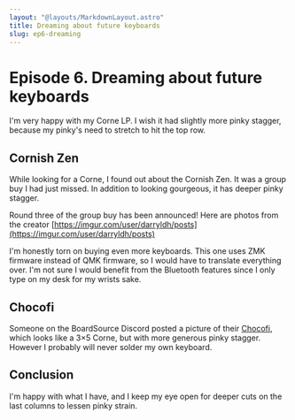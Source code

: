 ```yaml
---
layout: "@layouts/MarkdownLayout.astro"
title: Dreaming about future keyboards
slug: ep6-dreaming
---
```


# Episode 6. Dreaming about future keyboards

I'm very happy with my Corne LP. I wish it had slightly more pinky stagger, because my pinky's need to stretch to hit the top row.

## Cornish Zen

While looking for a Corne, I found out about the Cornish Zen. It was a group buy I had just missed. In addition to looking gourgeous, it has deeper pinky stagger.

Round three of the group buy has been announced! Here are photos from the creator [https://imgur.com/user/darryldh/posts](https://imgur.com/user/darryldh/posts)

I'm honestly torn on buying even more keyboards. This one uses ZMK firmware instead of QMK firmware, so I would have to translate everything over. I'm not sure I would benefit from the Bluetooth features since I only type on my desk for my wrists sake.

## Chocofi

Someone on the BoardSource Discord posted a picture of their [Chocofi](https://github.com/pashutk/chocofi), which looks like a 3&times;5 Corne, but with more generous pinky stagger. However I probably will never solder my own keyboard.

## Conclusion

I'm happy with what I have, and I keep my eye open for deeper cuts on the last columns to lessen pinky strain.
